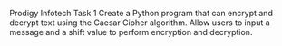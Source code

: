 Prodigy Infotech Task 1
Create a Python program that can encrypt and decrypt text using the Caesar Cipher algorithm. Allow users to input a message and a shift value to perform encryption and decryption.
